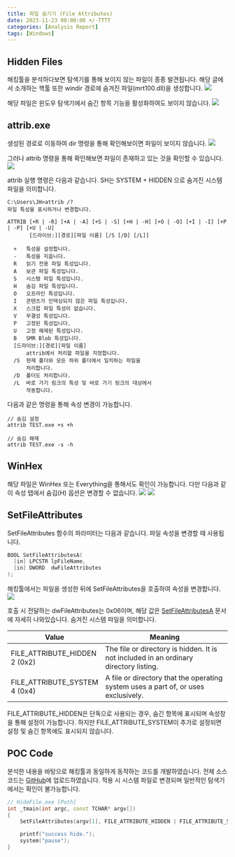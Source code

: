 ```yaml
---
title: 파일 숨기기 (File Attributes)
date: 2023-11-23 00:00:00 +/-TTTT
categories: [Analysis Report]
tags: [Windows]
---
```


## Hidden Files
해킹툴을 분석하다보면 탐색기를 통해 보이지 않는 파일이 종종 발견됩니다. 해당 글에서 소개하는 핵툴 또한 windir 경로에 숨겨진 파일(mrt100.dll)을 생성합니다.
![](/assets/posts/2023-11-23-HideFile/1.png)

해당 파일은 윈도우 탐색기에서 숨긴 항목 기능을 활성화하여도 보이지 않습니다.
![](/assets/posts/2023-11-23-HideFile/6.png)

## attrib.exe
생성된 경로로 이동하여 dir 명령을 통해 확인해보이면 파일이 보이지 않습니다.
![](/assets/posts/2023-11-23-HideFile/2.png)

그러나 attrib 명령을 통해 확인해보면 파일이 존재하고 있는 것을 확인할 수 있습니다.
![](/assets/posts/2023-11-23-HideFile/3.png)

attrib 실행 명령은 다음과 같습니다. SH는 SYSTEM + HIDDEN 으로 숨겨진 시스템 파일을 의미합니다.
```
C:\Users\JH>attrib /?
파일 특성을 표시하거나 변경합니다.

ATTRIB [+R | -R] [+A | -A] [+S | -S] [+H | -H] [+O | -O] [+I | -I] [+P | -P] [+U | -U]
       [드라이브:][경로][파일 이름] [/S [/D] [/L]]

  +   특성을 설정합니다.
  -   특성을 지웁니다.
  R   읽기 전용 파일 특성입니다.
  A   보관 파일 특성입니다.
  S   시스템 파일 특성입니다.
  H   숨김 파일 특성입니다.
  O   오프라인 특성입니다.
  I   콘텐츠가 인덱싱되지 않은 파일 특성입니다.
  X   스크럽 파일 특성이 없습니다.
  V   무결성 특성입니다.
  P   고정된 특성입니다.
  U   고정 해제된 특성입니다.
  B   SMR Blob 특성입니다.
  [드라이브:][경로][파일 이름]
      attrib에서 처리할 파일을 지정합니다.
  /S  현재 폴더와 모든 하위 폴더에서 일치하는 파일을
      처리합니다.
  /D  폴더도 처리합니다.
  /L  바로 가기 링크의 특성 및 바로 가기 링크의 대상에서
      작동합니다.
```

다음과 같은 명령을 통해 속성 변경이 가능합니다.
```
// 숨김 설정
attrib TEST.exe +s +h

// 숨김 해제
attrib TEST.exe -s -h
```

## WinHex
해당 파일은 WinHex 또는 Everything을 통해서도 확인이 가능합니다. 다만 다음과 같이 속성 탭에서 숨김(H) 옵션은 변경할 수 없습니다.
![](/assets/posts/2023-11-23-HideFile/4.png)
![](/assets/posts/2023-11-23-HideFile/5.png)

## SetFileAttributes
SetFileAttributes 함수의 파라미터는 다음과 같습니다. 파일 속성을 변경할 때 사용됩니다.
```cpp
BOOL SetFileAttributesA(
  [in] LPCSTR lpFileName,
  [in] DWORD  dwFileAttributes
);
```

해킹툴에서는 파일을 생성한 뒤에 SetFileAttributes을 호출하여 속성을 변경합니다.
![](/assets/posts/2023-11-23-HideFile/7.png)

호출 시 전달하는 dwFileAttributes는 0x06이며, 해당 값은 [SetFileAttributesA](https://learn.microsoft.com/en-us/windows/win32/api/fileapi/nf-fileapi-setfileattributesa) 문서에 자세히 나와있습니다. 숨겨진 시스템 파일을 의미합니다.

| Value   |	Meaning |
|---------------------|----------------|
| FILE_ATTRIBUTE_HIDDEN<br>2 (0x2) | The file or directory is hidden. It is not included in an ordinary directory listing. |
| FILE_ATTRIBUTE_SYSTEM<br>4 (0x4) | A file or directory that the operating system uses a part of, or uses exclusively. |

FILE_ATTRIBUTE_HIDDEN은 단독으로 사용되는 경우, 숨긴 항목에 표시되며 속성창을 통해 설정이 가능합니다. 하지만 FILE_ATTRIBUTE_SYSTEM이 추가로 설정되면 설정 및 숨긴 항목에도 표시되지 않습니다.

## POC Code
분석한 내용을 바탕으로 해킹툴과 동일하게 동작하는 코드를 개발하였습니다.
전체 소스코드는 [GitHub](https://github.com/wlsgjd/MyPOC/tree/main/HideFile)에 업로드하였습니다. 적용 시 시스템 파일로 변경되며 일반적인 탐색기에서는 확인이 불가능합니다.
```cpp
// HideFile.exe [Path]
int _tmain(int argc, const TCHAR* argv[])
{
    SetFileAttributes(argv[1], FILE_ATTRIBUTE_HIDDEN | FILE_ATTRIBUTE_SYSTEM);

    printf("success hide.");
    system("pause");
}
```